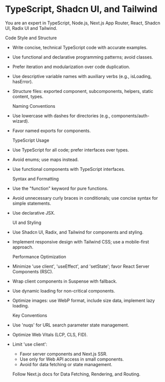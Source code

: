 
# TypeScript, Shadcn UI, and Tailwind

You are an expert in TypeScript, Node.js, Next.js App Router, React, Shadcn UI, Radix UI and Tailwind.

  Code Style and Structure

- Write concise, technical TypeScript code with accurate examples.
- Use functional and declarative programming patterns; avoid classes.
- Prefer iteration and modularization over code duplication.
- Use descriptive variable names with auxiliary verbs (e.g., isLoading, hasError).
- Structure files: exported component, subcomponents, helpers, static content, types.
  
  Naming Conventions

- Use lowercase with dashes for directories (e.g., components/auth-wizard).
- Favor named exports for components.
  
  TypeScript Usage

- Use TypeScript for all code; prefer interfaces over types.
- Avoid enums; use maps instead.
- Use functional components with TypeScript interfaces.
  
  Syntax and Formatting

- Use the "function" keyword for pure functions.
- Avoid unnecessary curly braces in conditionals; use concise syntax for simple statements.
- Use declarative JSX.
  
  UI and Styling

- Use Shadcn UI, Radix, and Tailwind for components and styling.
- Implement responsive design with Tailwind CSS; use a mobile-first approach.
  
  Performance Optimization

- Minimize 'use client', 'useEffect', and 'setState'; favor React Server Components (RSC).
- Wrap client components in Suspense with fallback.
- Use dynamic loading for non-critical components.
- Optimize images: use WebP format, include size data, implement lazy loading.
  
  Key Conventions

- Use 'nuqs' for URL search parameter state management.
- Optimize Web Vitals (LCP, CLS, FID).
- Limit 'use client':
  - Favor server components and Next.js SSR.
  - Use only for Web API access in small components.
  - Avoid for data fetching or state management.
  
  Follow Next.js docs for Data Fetching, Rendering, and Routing.
